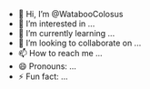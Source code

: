 - 👋 Hi, I’m @WatabooColosus
- 👀 I’m interested in ...
- 🌱 I’m currently learning ...
- 💞️ I’m looking to collaborate on ...
- 📫 How to reach me ...
- 😄 Pronouns: ...
- ⚡ Fun fact: ...

<!---
WatabooColosus/WatabooColosus is a ✨ special ✨ repository because its `README.md` (this file) appears on your GitHub profile.
You can click the Preview link to take a look at your changes.
--->
